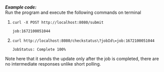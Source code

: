 **_Example code:_** <br/>
Run the program and execute the following commands on terminal

1.  `curl -X POST http://localhost:8080/submit`

        job:1672100051044

2.  `curl http://localhost:8080/checkstatus\?jobId\=job:1672100051044`

        JobStatus: Complete 100%

Note here that it sends the update only after the job is completed, there are no intermediate responses unlike short polling.
